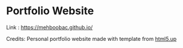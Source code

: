 # Portfolio Website
 
Link : <a href="https://mehboobac.github.io/">https://mehboobac.github.io/</a>
<br>

Credits: Personal portfolio website made with template from <a href="https://html5up.net/">html5.up</a>

